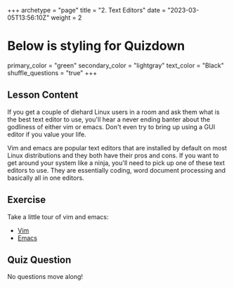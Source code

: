 +++
archetype = "page"
title = "2. Text Editors"
date = "2023-03-05T13:56:10Z"
weight = 2
# Below is styling for Quizdown
primary_color = "green"
secondary_color = "lightgray"
text_color = "Black"
shuffle_questions = "true"
+++

## Lesson Content

If you get a couple of diehard Linux users in a room and ask them what is the best text editor to use, you'll hear a never ending banter about the godliness of either vim or emacs. Don't even try to bring up using a GUI editor if you value your life. 

Vim and emacs are popular text editors that are installed by default on most Linux distributions and they both have their pros and cons. If you want to get around your system like a ninja, you'll need to pick up one of these text editors to use. They are essentially coding, word document processing and basically all in one editors.

## Exercise

Take a little tour of vim and emacs:

- [Vim](http://www.vim.org/)
- [Emacs](https://www.gnu.org/software/emacs/)
## Quiz Question

No questions move along!
